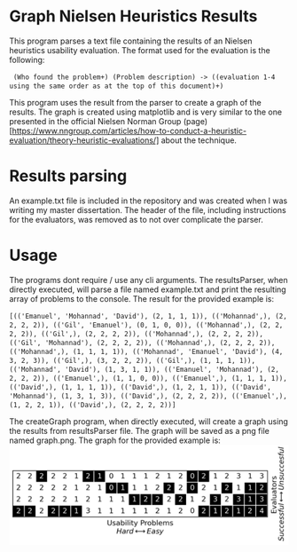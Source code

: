 # Graph Nielsen Heuristics Results
This program parses a text file containing the results of an Nielsen heuristics usability evaluation. The format used for the evaluation is the following:

```
 (Who found the problem+) (Problem description) -> ((evaluation 1-4 using the same order as at the top of this document)+)
```

This program uses the result from the parser to create a graph of the results. The graph is created using matplotlib and is very similar to the one presented in the official Nielsen Norman Group (page)[https://www.nngroup.com/articles/how-to-conduct-a-heuristic-evaluation/theory-heuristic-evaluations/] about the technique.
# Results parsing
An example.txt file is included in the repository and was created when I was writing my master dissertation. The header of the file, including instructions for the evaluators, was removed as to not over complicate the parser.

# Usage
The programs dont require / use any cli arguments. 
The resultsParser, when directly executed, will parse a file named example.txt and print the resulting array of problems to the console. The result for the provided example is:
```
[(('Emanuel', 'Mohannad', 'David'), (2, 1, 1, 1)), (('Mohannad',), (2, 2, 2, 2)), (('Gil', 'Emanuel'), (0, 1, 0, 0)), (('Mohannad',), (2, 2, 2, 2)), (('Gil',), (2, 2, 2, 2)), (('Mohannad',), (2, 2, 2, 2)), (('Gil', 'Mohannad'), (2, 2, 2, 2)), (('Mohannad',), (2, 2, 2, 2)), (('Mohannad',), (1, 1, 1, 1)), (('Mohannad', 'Emanuel', 'David'), (4, 3, 2, 3)), (('Gil',), (3, 2, 2, 2)), (('Gil',), (1, 1, 1, 1)), (('Mohannad', 'David'), (1, 3, 1, 1)), (('Emanuel', 'Mohannad'), (2, 2, 2, 2)), (('Emanuel',), (1, 1, 0, 0)), (('Emanuel',), (1, 1, 1, 1)), (('David',), (1, 1, 1, 1)), (('David',), (1, 2, 1, 1)), (('David', 'Mohannad'), (1, 3, 1, 3)), (('David',), (2, 2, 2, 2)), (('Emanuel',), (1, 2, 2, 1)), (('David',), (2, 2, 2, 2))]
```
The createGraph program, when directly executed, will create a graph using the results from resultsParser file. The graph will be saved as a png file named graph.png. The graph for the provided example is:
![alt text](graph.png)